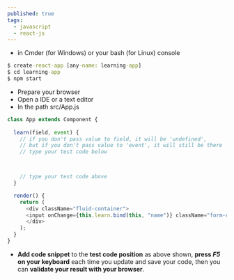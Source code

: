 ```yaml
---
published: true
tags:
  - javascript
  - react-js
---
```

* in Cmder (for Windows) or your bash (for Linux) console

```bat
$ create-react-app [any-name: learning-app]
$ cd learning-app
$ npm start
```

* Prepare your browser
* Open a IDE or a text editor
* In the path src/App.js

```javascript
class App extends Component {
	
  learn(field, event) {
    // if you don't pass value to field, it will be 'undefined',
    // but if you don't pass value to 'event', it will still be there
    // type your test code below



    // type your test code above
  }

  render() {
    return (
      <div className="fluid-container">
      <input onChange={this.learn.bind(this, "name")} className="form-control" type="text" placeholder="Name" /><br />
      </div>
	);
  }
}
```


* **Add code snippet** to the **test code position** as above shown, **press *F5* on your keyboard** each time you update and save your code, then you can **validate your result with your browser**.

<br />
<br />
